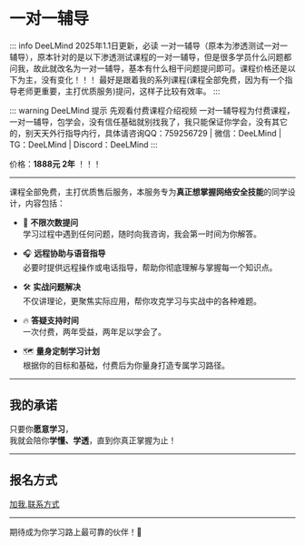 # 一对一辅导

::: info DeeLMind 2025年1.1日更新，必读
一对一辅导（原本为渗透测试一对一辅导），原本针对的是以下渗透测试课程的一对一辅导，但是很多学员什么问题都问我，故此就改名为一对一辅导，基本有什么相干问题提问即可。课程价格还是以下为主，没有变化！！！
最好是跟着我的系列课程(课程全部免费，因为有一个指导老师更重要，主打优质服务)提问，这样子比较有效率。
:::

::: warning DeeLMind 提示 先观看付费课程介绍视频
一对一辅导程为付费课程，一对一辅导，包学会，没有信任基础就别找我了，我只能保证你学会，没有其它的，别天天外行指导内行，具体请咨询QQ：759256729 | 微信：DeeLMind | TG：DeeLMind | Discord：DeeLMind
:::

<DocsAD/>

<!-- ![er](/imgs/class/pentest.png) -->

价格：**1888元 2年** ！！！

---

课程全部免费，主打优质售后服务，本服务专为**真正想掌握网络安全技能**的同学设计，内容包括：

- 🎯 **不限次数提问**  
  学习过程中遇到任何问题，随时向我咨询，我会第一时间为你解答。

- 🎧 **远程协助与语音指导**  
  必要时提供远程操作或电话指导，帮助你彻底理解与掌握每一个知识点。

- 🛠 **实战问题解决**  
  不仅讲理论，更聚焦实际应用，帮你攻克学习与实战中的各种难题。

- 🔥 **答疑支持时间**  
  一次付费，两年受益，两年足以学会了。

- 🗺 **量身定制学习计划**  
  根据你的目标和基础，付费后为你量身打造专属学习路径。

---

## 我的承诺

只要你**愿意学习**，  
我就会陪你**学懂、学透**，直到你真正掌握为止！

---

## 报名方式

[加我,联系方式](../me.md)

---

期待成为你学习路上最可靠的伙伴！🚀